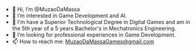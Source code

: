 - 👋 Hi, I’m @MuzaoDaMassa
- 👀 I’m interested in Game Development and AI.
- 🌱 I'm have a Superior Technological Degree in Digital Games and am in the 5th year of a 5 years Bachelor's in Mechatronics Engineering.
- 💞️ I’m looking for professional experiences in Game Development.
- 📫 How to reach me: MuzaoDaMassaGames@gmail.com

<!---
MuzaoDaMassa/MuzaoDaMassa is a ✨ special ✨ repository because its `README.md` (this file) appears on your GitHub profile.
You can click the Preview link to take a look at your changes.
--->

